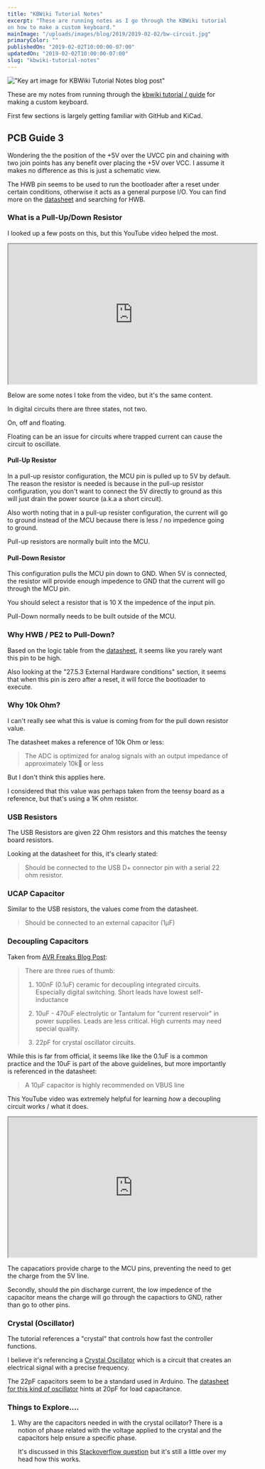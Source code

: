 ```yaml
---
title: "KBWiki Tutorial Notes"
excerpt: "These are running notes as I go through the KBWiki tutorial
on how to make a custom keyboard."
mainImage: "/uploads/images/blog/2019/2019-02-02/bw-circuit.jpg"
primaryColor: ""
publishedOn: "2019-02-02T10:00:00-07:00"
updatedOn: "2019-02-02T10:00:00-07:00"
slug: "kbwiki-tutorial-notes"
---
```

!["Key art image for KBWiki Tutorial Notes blog post"](/uploads/images/blog/2019/2019-02-02/bw-circuit.jpg)

These are my notes from running through the 
[kbwiki tutorial / guide](https://kbwiki.ai03.me/books/pcb-design) for
making a custom keyboard.

First few sections is largely getting familiar with GitHub and KiCad.

## PCB Guide 3

Wondering the the position of the +5V over the UVCC pin and chaining
with two join points has any benefit over placing the +5V over VCC.
I assume it makes no difference as this is just a schematic view.

The HWB pin seems to be used to run the bootloader after a reset under
certain conditions, otherwise it acts as a general purpose I/O. You
can find more on the 
[datasheet](http://ww1.microchip.com/downloads/en/devicedoc/atmel-7766-8-bit-avr-atmega16u4-32u4_datasheet.pdf) 
and searching for HWB.

### What is a Pull-Up/Down Resistor

I looked up a few posts on this, but this YouTube video helped
the most.

<iframe width="560" height="315" src="https://www.youtube.com/embed/BxA7qwmY9mg"></iframe>

Below are some notes I toke from the video, but it's the same content.

In digital circuits there are three states, not two.

On, off and floating.

Floating can be an issue for circuits where trapped current can cause
the circuit to oscillate.

#### Pull-Up Resistor

In a pull-up resistor configuration, the MCU pin is pulled up to 5V
by default. The reason the resistor is needed is because in the pull-up
resistor configuration, you don't want to connect the 5V directly to
ground as this will just drain the power source (a.k.a a short circuit).

Also worth noting that in a pull-up resister configuration, the current
will go to ground instead of the MCU because there is less / no impedence going to ground.

Pull-up resistors are normally built into the MCU.

#### Pull-Down Resistor

This configuration pulls the MCU pin down to GND. When 5V is connected, the resistor will provide enough impedence to GND that the current will go through the MCU pin.

You should select a resistor that is 10 X the impedence of the input pin.

Pull-Down normally needs to be built outside of the MCU.

### Why HWB / PE2 to Pull-Down?

Based on the logic table from the [datasheet](http://ww1.microchip.com/downloads/en/devicedoc/atmel-7766-8-bit-avr-atmega16u4-32u4_datasheet.pdf), it seems like you rarely want this pin to be high.

Also looking at the "27.5.3 External Hardware conditions" section,
it seems that when this pin is zero after a reset, it will force the
bootloader to execute.

### Why 10k Ohm?

I can't really see what this is value is coming from for the pull down
resistor value.

The datasheet makes a reference of 10k Ohm or less:

> The ADC is optimized for analog signals with an output 
> impedance of approximately 10k or less

But I don't think this applies here.

I considered that this value was perhaps taken from the teensy board
as a reference, but that's using a 1K ohm resistor.

### USB Resistors

The USB Resistors are given 22 Ohm resistors and this matches the
teensy board resistors.

Looking at the datasheet for this, it's clearly stated:

> Should be connected to the USB D+ connector pin
> with a serial 22 ohm resistor.

### UCAP Capacitor

Similar to the USB resistors, the values come from the datasheet.

> Should be connected to an external capacitor (1µF)

### Decoupling Capacitors

Taken from [AVR Freaks Blog Post](https://www.avrfreaks.net/forum/which-decoupling-caps-atmega32u4):

> There are three rues of thumb:
>
> 1.  100nF (0.1uF) ceramic for decoupling integrated circuits.   
>     Especially digital switching. Short leads have lowest 
>     self-inductance
>
> 2.  10uF - 470uF electrolytic or Tantalum for "current reservoir" 
>     in power supplies. Leads are less critical. 
>     High currents may need special quality.
>
> 3.  22pF for crystal oscillator circuits.

While this is far from official, it seems like like the 0.1uF is a
common practice and the 10uF is part of the above guidelines, but more
importantly is referenced in the datasheet:

> A 10µF capacitor is highly recommended on VBUS line

This YouTube video was extremely helpful for learning *how* a decoupling
circuit works / what it does.

<iframe width="560" height="315" src="https://www.youtube.com/embed/mk61DNz27FI"></iframe>

The capacatiors provide charge to the MCU pins, preventing the need
to get the charge from the 5V line.

Secondly, should the pin discharge current, the low impedence of the
capacitor means the charge will go through the capactiors to GND, rather
than go to other pins.

### Crystal (Oscillator)

The tutorial references a "crystal" that controls how fast the
controller functions.

I believe it's referencing a [Crystal Oscillator](https://en.wikipedia.org/wiki/Crystal_oscillator) which is a circuit
that creates an electrical signal with a precise frequency.

The 22pF capacitors seem to be a standard used in Arduino. The
[datasheet for this kind of oscillator](http://www.ecsxtal.com/store/pdf/hc_49us.pdf)
hints at 20pF for load capacitance.

### Things to Explore....

1. Why are the capacitors needed in with the crystal ocillator?
    There is a notion of phase related with the voltage applied to
    the crystal and the capacitors help ensure a specific phase.

    It's discussed in this [Stackoverflow question](https://electronics.stackexchange.com/questions/250608/crystal-oscillator-load-capacitance-again)
    but it's still a little over my head how this works.
